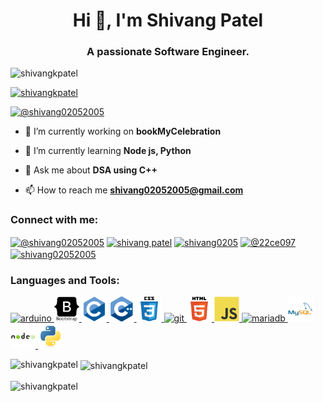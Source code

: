 <h1 align="center">Hi 👋, I'm Shivang Patel</h1>
<h3 align="center">A passionate Software Engineer.</h3>

<p align="left"> <img src="https://komarev.com/ghpvc/?username=shivangkpatel&label=Profile%20views&color=0e75b6&style=flat" alt="shivangkpatel" /> </p>

<p align="left"> <a href="https://github.com/ryo-ma/github-profile-trophy"><img src="https://github-profile-trophy.vercel.app/?username=shivangkpatel" alt="shivangkpatel" /></a> </p>

<p align="left"> <a href="https://twitter.com/@shivang02052005" target="blank"><img src="https://img.shields.io/twitter/follow/@shivang02052005?logo=twitter&style=for-the-badge" alt="@shivang02052005" /></a> </p>

- 🔭 I’m currently working on **bookMyCelebration**

- 🌱 I’m currently learning **Node js, Python**

- 💬 Ask me about **DSA using C++**

- 📫 How to reach me **shivang02052005@gmail.com**

<h3 align="left">Connect with me:</h3>
<p align="left">
<a href="https://twitter.com/@shivang02052005" target="blank"><img align="center" src="https://raw.githubusercontent.com/rahuldkjain/github-profile-readme-generator/master/src/images/icons/Social/twitter.svg" alt="@shivang02052005" height="30" width="40" /></a>
<a href="https://linkedin.com/in/shivang-patel-36519a253" target="blank"><img align="center" src="https://raw.githubusercontent.com/rahuldkjain/github-profile-readme-generator/master/src/images/icons/Social/linked-in-alt.svg" alt="shivang patel" height="30" width="40" /></a>
<a href="https://www.codechef.com/users/shivang0205" target="blank"><img align="center" src="https://cdn.jsdelivr.net/npm/simple-icons@3.1.0/icons/codechef.svg" alt="shivang0205" height="30" width="40" /></a>
<a href="https://www.hackerrank.com/22ce097" target="blank"><img align="center" src="https://raw.githubusercontent.com/rahuldkjain/github-profile-readme-generator/master/src/images/icons/Social/hackerrank.svg" alt="@22ce097" height="30" width="40" /></a>
<a href="https://www.leetcode.com/shivang02052005" target="blank"><img align="center" src="https://raw.githubusercontent.com/rahuldkjain/github-profile-readme-generator/master/src/images/icons/Social/leet-code.svg" alt="shivang02052005" height="30" width="40" /></a>
</p>

<h3 align="left">Languages and Tools:</h3>
<p align="left"> <a href="https://www.arduino.cc/" target="_blank" rel="noreferrer"> <img src="https://cdn.worldvectorlogo.com/logos/arduino-1.svg" alt="arduino" width="40" height="40"/> </a> <a href="https://getbootstrap.com" target="_blank" rel="noreferrer"> <img src="https://raw.githubusercontent.com/devicons/devicon/master/icons/bootstrap/bootstrap-plain-wordmark.svg" alt="bootstrap" width="40" height="40"/> </a> <a href="https://www.cprogramming.com/" target="_blank" rel="noreferrer"> <img src="https://raw.githubusercontent.com/devicons/devicon/master/icons/c/c-original.svg" alt="c" width="40" height="40"/> </a> <a href="https://www.w3schools.com/cpp/" target="_blank" rel="noreferrer"> <img src="https://raw.githubusercontent.com/devicons/devicon/master/icons/cplusplus/cplusplus-original.svg" alt="cplusplus" width="40" height="40"/> </a> <a href="https://www.w3schools.com/css/" target="_blank" rel="noreferrer"> <img src="https://raw.githubusercontent.com/devicons/devicon/master/icons/css3/css3-original-wordmark.svg" alt="css3" width="40" height="40"/> </a> <a href="https://git-scm.com/" target="_blank" rel="noreferrer"> <img src="https://www.vectorlogo.zone/logos/git-scm/git-scm-icon.svg" alt="git" width="40" height="40"/> </a> <a href="https://www.w3.org/html/" target="_blank" rel="noreferrer"> <img src="https://raw.githubusercontent.com/devicons/devicon/master/icons/html5/html5-original-wordmark.svg" alt="html5" width="40" height="40"/> </a> <a href="https://developer.mozilla.org/en-US/docs/Web/JavaScript" target="_blank" rel="noreferrer"> <img src="https://raw.githubusercontent.com/devicons/devicon/master/icons/javascript/javascript-original.svg" alt="javascript" width="40" height="40"/> </a> <a href="https://mariadb.org/" target="_blank" rel="noreferrer"> <img src="https://www.vectorlogo.zone/logos/mariadb/mariadb-icon.svg" alt="mariadb" width="40" height="40"/> </a> <a href="https://www.mysql.com/" target="_blank" rel="noreferrer"> <img src="https://raw.githubusercontent.com/devicons/devicon/master/icons/mysql/mysql-original-wordmark.svg" alt="mysql" width="40" height="40"/> </a> <a href="https://nodejs.org" target="_blank" rel="noreferrer"> <img src="https://raw.githubusercontent.com/devicons/devicon/master/icons/nodejs/nodejs-original-wordmark.svg" alt="nodejs" width="40" height="40"/> </a> <a href="https://www.python.org" target="_blank" rel="noreferrer"> <img src="https://raw.githubusercontent.com/devicons/devicon/master/icons/python/python-original.svg" alt="python" width="40" height="40"/> </a> </p>

<p><img align="left" src="https://github-readme-stats.vercel.app/api/top-langs?username=shivangkpatel&show_icons=true&locale=en&layout=compact" alt="shivangkpatel" /></p>

<p>&nbsp;<img align="center" src="https://github-readme-stats.vercel.app/api?username=shivangkpatel&show_icons=true&locale=en" alt="shivangkpatel" /></p>

<p><img align="center" src="https://github-readme-streak-stats.herokuapp.com/?user=shivangkpatel&" alt="shivangkpatel" /></p>
